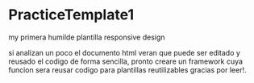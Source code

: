 # PracticeTemplate1

my primera humilde plantilla responsive design

si analizan un poco el documento html veran que puede ser editado y reusado el codigo de forma sencilla, pronto creare un framework cuya funcion sera reusar codigo para plantillas reutilizables gracias por leer!.

